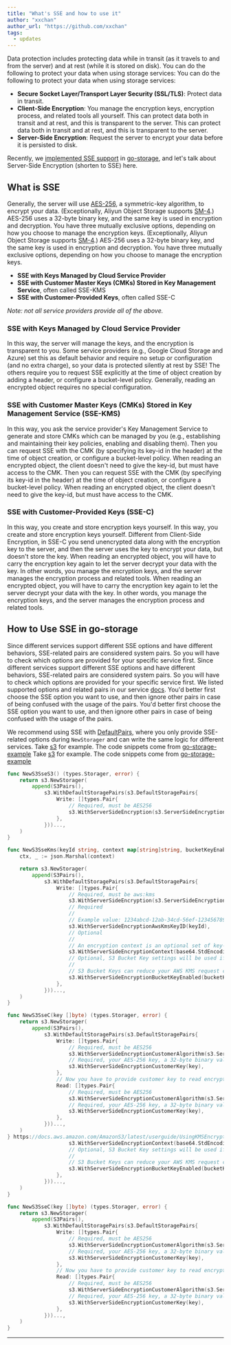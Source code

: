 ```yaml
---
title: "What's SSE and how to use it"
author: "xxchan"
author_url: "https://github.com/xxchan"
tags:
  - updates
---
```


Data protection includes protecting data while in transit (as it travels to and from the server) and at rest (while it is stored on disk). You can do the following to protect your data when using storage services: You can do the following to protect your data when using storage services:

- **Secure Socket Layer/Transport Layer Security (SSL/TLS)**: Protect data in transit.
- **Client-Side Encryption**: You manage the encryption keys, encryption process, and related tools all yourself. This can protect data both in transit and at rest, and this is transparent to the server. This can protect data both in transit and at rest, and this is transparent to the server.
- **Server-Side Encryption**: Request the server to encrypt your data before it is persisted to disk.

Recently, we [implemented SSE support](https://github.com/beyondstorage/go-storage/issues/523) in [go-storage][], and let's talk about Server-Side Encryption (shorten to SSE) here.

<!--truncate-->

## What is SSE

Generally, the server will use [AES-256][], a symmetric-key algorithm, to encrypt your data. (Exceptionally, Aliyun Object Storage supports [SM-4][].) AES-256 uses a 32-byte binary key, and the same key is used in encryption and decryption. You have three mutually exclusive options, depending on how you choose to manage the encryption keys. (Exceptionally, Aliyun Object Storage supports [SM-4][].) AES-256 uses a 32-byte binary key, and the same key is used in encryption and decryption. You have three mutually exclusive options, depending on how you choose to manage the encryption keys.

- **SSE with Keys Managed by Cloud Service Provider**
- **SSE with Customer Master Keys (CMKs) Stored in Key Management Service**, often called SSE-KMS
- **SSE with Customer-Provided Keys**, often called SSE-C

*Note: not all service providers provide all of the above.*

### SSE with Keys Managed by Cloud Service Provider

In this way, the server will manage the keys, and the encryption is transparent to you. Some service providers (e.g., Google Cloud Storage and Azure) set this as default behavior and require no setup or configuration (and no extra charge), so your data is protected silently at rest by SSE! The others require you to request SSE explicitly at the time of object creation by adding a header, or configure a bucket-level policy. Generally, reading an encrypted object requires no special configuration.

### SSE with Customer Master Keys (CMKs) Stored in Key Management Service (SSE-KMS)

In this way, you ask the service provider's Key Management Service to generate and store CMKs which can be managed by you (e.g., establishing and maintaining their key policies, enabling and disabling them). Then you can request SSE with the CMK (by specifying its key-id in the header) at the time of object creation, or configure a bucket-level policy. When reading an encrypted object, the client doesn't need to give the key-id, but must have access to the CMK. Then you can request SSE with the CMK (by specifying its key-id in the header) at the time of object creation, or configure a bucket-level policy. When reading an encrypted object, the client doesn't need to give the key-id, but must have access to the CMK.

### SSE with Customer-Provided Keys (SSE-C)

In this way, you create and store encryption keys yourself. In this way, you create and store encryption keys yourself. Different from Client-Side Encryption, in SSE-C you send unencrypted data along with the encryption key to the server, and then the server uses the key to encrypt your data, but doesn't store the key. When reading an encrypted object, you will have to carry the encryption key again to let the server decrypt your data with the key. In other words, you manage the encryption keys, and the server manages the encryption process and related tools. When reading an encrypted object, you will have to carry the encryption key again to let the server decrypt your data with the key. In other words, you manage the encryption keys, and the server manages the encryption process and related tools.

## How to Use SSE in go-storage

Since different services support different SSE options and have different behaviors, SSE-related pairs are considered system pairs. So you will have to check which options are provided for your specific service first. Since different services support different SSE options and have different behaviors, SSE-related pairs are considered system pairs. So you will have to check which options are provided for your specific service first. We listed supported options and related pairs in our service [docs][]. You'd better first choose the SSE option you want to use, and then ignore other pairs in case of being confused with the usage of the pairs. You'd better first choose the SSE option you want to use, and then ignore other pairs in case of being confused with the usage of the pairs.

We recommend using SSE with [DefaultPairs][], where you only provide SSE-related options during `NewStorager` and can write the same logic for different services. Take [s3][] for example. The code snippets come from [go-storage-example][] Take [s3][] for example. The code snippets come from [go-storage-example][]

```go
func NewS3SseS3() (types.Storager, error) {
    return s3.NewStorager(
        append(S3Pairs(),
            s3.WithDefaultStoragePairs(s3.DefaultStoragePairs{
                Write: []types.Pair{
                    // Required, must be AES256
                    s3.WithServerSideEncryption(s3.ServerSideEncryptionAes256),
                },
            }))...,
    )
}

func NewS3SseKms(keyId string, context map[string]string, bucketKeyEnabled bool) (types.Storager, error) {
    ctx, _ := json.Marshal(context)

    return s3.NewStorager(
        append(S3Pairs(),
            s3.WithDefaultStoragePairs(s3.DefaultStoragePairs{
                Write: []types.Pair{
                    // Required, must be aws:kms
                    s3.WithServerSideEncryption(s3.ServerSideEncryptionAwsKms),
                    // Required
                    //
                    // Example value: 1234abcd-12ab-34cd-56ef-1234567890ab
                    s3.WithServerSideEncryptionAwsKmsKeyID(keyId),
                    // Optional
                    //
                    // An encryption context is an optional set of key-value pairs that can contain additional contextual information about the data. https://docs.aws.amazon.com/AmazonS3/latest/userguide/UsingKMSEncryption.html#encryption-context
                    s3.WithServerSideEncryptionContext(base64.StdEncoding.EncodeToString(ctx)),
                    // Optional, S3 Bucket Key settings will be used if this is not specified.
                    //
                    // S3 Bucket Keys can reduce your AWS KMS request costs by decreasing the request traffic from Amazon S3 to AWS KMS. https://docs.aws.amazon.com/AmazonS3/latest/userguide/UsingKMSEncryption.html#sse-kms-bucket-keys
                    s3.WithServerSideEncryptionBucketKeyEnabled(bucketKeyEnabled),
                },
            }))...,
    )
}

func NewS3SseC(key []byte) (types.Storager, error) {
    return s3.NewStorager(
        append(S3Pairs(),
            s3.WithDefaultStoragePairs(s3.DefaultStoragePairs{
                Write: []types.Pair{
                    // Required, must be AES256
                    s3.WithServerSideEncryptionCustomerAlgorithm(s3.ServerSideEncryptionAes256),
                    // Required, your AES-256 key, a 32-byte binary value
                    s3.WithServerSideEncryptionCustomerKey(key),
                },
                // Now you have to provide customer key to read encrypted data
                Read: []types.Pair{
                    // Required, must be AES256
                    s3.WithServerSideEncryptionCustomerAlgorithm(s3.ServerSideEncryptionAes256),
                    // Required, your AES-256 key, a 32-byte binary value
                    s3.WithServerSideEncryptionCustomerKey(key),
                },
            }))...,
    )
} https://docs.aws.amazon.com/AmazonS3/latest/userguide/UsingKMSEncryption.html#encryption-context
                    s3.WithServerSideEncryptionContext(base64.StdEncoding.EncodeToString(ctx)),
                    // Optional, S3 Bucket Key settings will be used if this is not specified.
                    //
                    // S3 Bucket Keys can reduce your AWS KMS request costs by decreasing the request traffic from Amazon S3 to AWS KMS. https://docs.aws.amazon.com/AmazonS3/latest/userguide/UsingKMSEncryption.html#sse-kms-bucket-keys
                    s3.WithServerSideEncryptionBucketKeyEnabled(bucketKeyEnabled),
                },
            }))...,
    )
}

func NewS3SseC(key []byte) (types.Storager, error) {
    return s3.NewStorager(
        append(S3Pairs(),
            s3.WithDefaultStoragePairs(s3.DefaultStoragePairs{
                Write: []types.Pair{
                    // Required, must be AES256
                    s3.WithServerSideEncryptionCustomerAlgorithm(s3.ServerSideEncryptionAes256),
                    // Required, your AES-256 key, a 32-byte binary value
                    s3.WithServerSideEncryptionCustomerKey(key),
                },
                // Now you have to provide customer key to read encrypted data
                Read: []types.Pair{
                    // Required, must be AES256
                    s3.WithServerSideEncryptionCustomerAlgorithm(s3.ServerSideEncryptionAes256),
                    // Required, your AES-256 key, a 32-byte binary value
                    s3.WithServerSideEncryptionCustomerKey(key),
                },
            }))...,
    )
}
```

---

[go-storage]: https://github.com/beyondstorage/go-storage
[AES-256]: https://en.wikipedia.org/wiki/Advanced_Encryption_Standard
[SM-4]: https://en.wikipedia.org/wiki/SM4_(cipher)
[docs]: /docs/go-storage/services/index
[s3]: /docs/go-storage/services/s3#server-side-encryption-sse
[go-storage-example]: https://github.com/beyondstorage/go-storage-example
[DefaultPairs]: /docs/go-storage/pairs/index#default-pairs